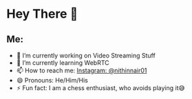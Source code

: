 # Hey There 👋


## Me:

- 🔭 I’m currently working on Video Streaming Stuff
- 🌱 I’m currently learning WebRTC
- 📫 How to reach me: [Instagram: @nithinnair01](https://instagram.com/nithinnair01)
- 😄 Pronouns: He/Him/His
- ⚡ Fun fact: I am a chess enthusiast, who avoids playing it😅
